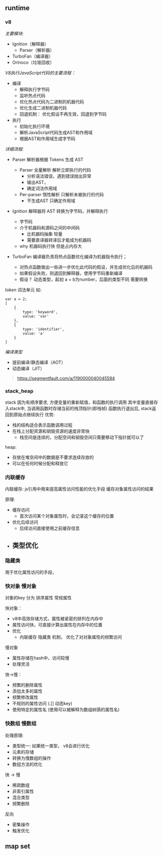 

## runtime


### v8

*主要模块:*
- Ignition（解释器）
  - Parser（解析器）  
- TurboFan（编译器）
- Orinoco（垃圾回收）


*V8执行JavaScript代码的主要流程：*
- 编译
  - 解释执行字节码
  - 监听热点代码
  - 优化热点代码为二进制的机器代码
  - 优化生成二进制机器代码
  - 回退机制： 优化假设不再生效，回退到字节码
- 执行
  - 初始化执行环境
  - 解析JavaScript代码生成AST和作用域
  - 根据AST和作用域生成字节码


*详细流程:*
- Parser 解析器根据 Tokens 生成 AST
  - Parser 全量解析 解析立即执行的代码
    - 分析语法错误，遇到错误抛出异常
    - 输出AST，
    - 确定词法作用域
  - Per-parser 惰性解析 只解析未被执行的代码
    - 不生成AST 只确定作用域

- Ignition 解释器将 AST 转换为字节码，并解释执行
  - 字节码
  - 介于机器码和源码之间的中间码
    - 比机器码抽象 轻量
    - 需要直译器转译后才能成为机器码
  - why 机器码执行快 但是占内存大
- TurboFan 编译器负责将热点函数优化编译为机器指令执行；
  - 对热点函数做出一些进一步优化此代码的假设，并生成优化后的机器码
  - 如果假设失败，则退回到解释器，使用字节码重新编译
  - 假设？ 动态类型，起初 a + b为number，后面的类型不同 需要转换 


*token* 词法单元 如:
```
var a = 2;
[
    {
        type: 'keyword',
        value: 'var'
    },
    {
        type: 'identifier',
        value: 'a'
    }
]
```

*编译类型*
- 提前编译/静态编译（AOT）
- 动态编译（JIT）


> https://segmentfault.com/a/1190000040045584


### stack_heap

stack 因为有顺序要求, 方便变量的重新赋值，和函数的执行调用 
其中变量直接存入stack中, 当调用函数时存储当前的栈顶指针(即栈帧) 
函数执行退出后, stack返回到原始点继续执行
优势:
  - 栈的结构适合表示函数调用过程
  - 在栈上分配资源和销毁资源的速度非常快
    - 栈空间是连续的，分配空间和销毁空间只需要移动下指针就可以了

heap: 
  - 存放在堆空间中的数据是不要求连续存放的
  - 可以在任何时候分配和释放它

### 内联缓存


内联缓存:
  js引用中用来提高属性访问性能的优化手段
  缓存对象属性访问的结果

原理:
  - 缓存访问
    - 首次访问某个对象属性时，会记录这个缓存的位置
  - 优化后续访问
    - 后续访问直接使用之前缓存信息
  - 类型优化
    - 

### 隐藏类

用于优化属性访问的手段，


### 快对象 慢对象

对象的key 分为 排序属性 常规属性  

快对象：
  - v8中高效存储方式，属性被紧密的排列在内存中
  - 属性访问快，可直接计算出属性在内存中的位置
  - 优化
    - 内联缓存 隐藏类 机制， 优化了对对象属性的频繁访问

慢对象
  - 属性存储在hash中，访问较慢
  - 处理灵活

快->慢：
  - 频繁的删除属性
  - 添加太多的属性
  - 频繁修改属性
  - 不规则的属性访问 (.[] 动态key)
  - 使用特定的属性名 (使用可以被解释为数组树荫的属性名)



### 快数组 慢数组

处理原理:
  - 类型统一: 如果统一类型， v8会进行优化
  - 元素的存储
  - 转换为慢数组的操作
  - 数组方法的优化

快 -> 慢
  - 稀疏数组
  - 非索引属性
  - 混合类型
  - 频繁删除

反向
  - 密集操作
  - 触发优化


## map set 


